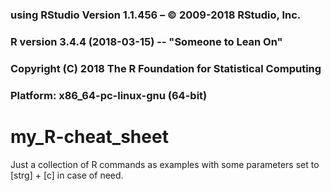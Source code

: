 ### using RStudio Version 1.1.456 – © 2009-2018 RStudio, Inc.
### R version 3.4.4 (2018-03-15) -- "Someone to Lean On"
### Copyright (C) 2018 The R Foundation for Statistical Computing
### Platform: x86_64-pc-linux-gnu (64-bit)

# my_R-cheat_sheet
Just a collection of R commands as examples with some parameters set to [strg] + [c] in case of need.

